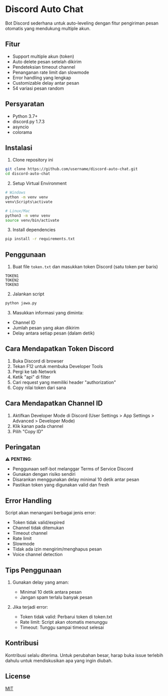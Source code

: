 # Discord Auto Chat

Bot Discord sederhana untuk auto-leveling dengan fitur pengiriman pesan otomatis yang mendukung multiple akun.

## Fitur

- Support multiple akun (token)
- Auto delete pesan setelah dikirim
- Pendeteksian timeout channel
- Penanganan rate limit dan slowmode
- Error handling yang lengkap
- Customizable delay antar pesan
- 54 variasi pesan random

## Persyaratan

- Python 3.7+
- discord.py 1.7.3
- asyncio
- colorama

## Instalasi

1. Clone repository ini
```bash
git clone https://github.com/username/discord-auto-chat.git
cd discord-auto-chat
```

2. Setup Virtual Environment
```bash
# Windows
python -m venv venv
venv\Scripts\activate

# Linux/Mac
python3 -m venv venv
source venv/bin/activate
```

3. Install dependencies
```bash
pip install -r requirements.txt
```

## Penggunaan

1. Buat file `token.txt` dan masukkan token Discord (satu token per baris)
```
TOKEN1
TOKEN2
TOKEN3
```

2. Jalankan script
```bash
python jawa.py
```

3. Masukkan informasi yang diminta:
- Channel ID
- Jumlah pesan yang akan dikirim
- Delay antara setiap pesan (dalam detik)

## Cara Mendapatkan Token Discord

1. Buka Discord di browser
2. Tekan F12 untuk membuka Developer Tools
3. Pergi ke tab Network
4. Ketik "api" di filter
5. Cari request yang memiliki header "authorization"
6. Copy nilai token dari sana

## Cara Mendapatkan Channel ID

1. Aktifkan Developer Mode di Discord (User Settings > App Settings > Advanced > Developer Mode)
2. Klik kanan pada channel
3. Pilih "Copy ID"

## Peringatan

⚠️ **PENTING**:
- Penggunaan self-bot melanggar Terms of Service Discord
- Gunakan dengan risiko sendiri
- Disarankan menggunakan delay minimal 10 detik antar pesan
- Pastikan token yang digunakan valid dan fresh

## Error Handling

Script akan menangani berbagai jenis error:
- Token tidak valid/expired
- Channel tidak ditemukan
- Timeout channel
- Rate limit
- Slowmode
- Tidak ada izin mengirim/menghapus pesan
- Voice channel detection

## Tips Penggunaan

1. Gunakan delay yang aman:
   - Minimal 10 detik antara pesan
   - Jangan spam terlalu banyak pesan

2. Jika terjadi error:
   - Token tidak valid: Perbarui token di token.txt
   - Rate limit: Script akan otomatis menunggu
   - Timeout: Tunggu sampai timeout selesai

## Kontribusi

Kontribusi selalu diterima. Untuk perubahan besar, harap buka issue terlebih dahulu untuk mendiskusikan apa yang ingin diubah.

## License

[MIT](https://choosealicense.com/licenses/mit/) 